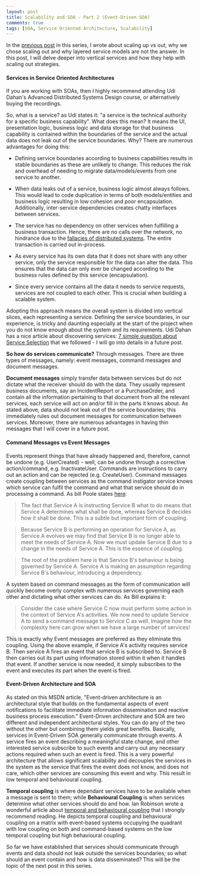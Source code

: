 ```yaml
---
layout: post
title: Scalability and SOA - Part 2 (Event-Driven SOA)
comments: true
tags: [SOA, Service Oriented Architecture, Scalability]
---
```


In the [previous post](http://www.ashrafmageed.com/Scalability/) in this series, I wrote about scaling up vs out, why we chose scaling out and why layered service models are not the answer. In this post, I will delve deeper into vertical services and how they help with scaling out strategies.


#### Services in Service Oriented Architectures ####

If you are working with SOAs, then I highly recommend attending Udi Dahan's Advanced Distributed Systems Design course, or alternatively buying the recordings. 

So, what is a service?  as Udi states it: "a service is the technical authority for a specific business capability". What does this mean? It means the UI, presentation logic, business logic and data storage for that business capability is contained within the boundaries of the service and the actual data does not leak out of the service boundaries. Why? There are numerous advantages for doing this:

- Defining service boundaries according to business capabilities results in stable boundaries as these are unlikely to change. This reduces the risk and overhead of needing to migrate data/models/events from one service to another.

- When data leaks out of a service, business logic almost always follows. This would lead to code duplication in terms of both models/entities and business logic resulting in low cohesion and poor encapsulation. Additionally, inter-service dependencies creates chatty interfaces between services.

- The service has no dependency on other services when fulfilling a business transaction. Hence, there are no calls over the network, no hindrance due to the [fallacies of distributed systems](http://en.wikipedia.org/wiki/Fallacies_of_distributed_computing). The entire transaction is carried out in-process.

- As every service has its own data that it does not share with any other service, only the service responsible for the data can alter the data. This ensures that the data can only ever be changed according to the business rules defined by this service (encapsulation).

- Since every service contains all the data it needs to service requests, services are not coupled to each other. This is crucial when building a scalable system.


Adopting this approach means the overall system is divided into vertical slices, each representing a service. Defining the service boundaries, in our experience, is tricky and daunting especially at the start of the project when you do not know enough about the system and its requirements. Udi Dahan has a nice article about discovering services: [7 simple question about Service Selection](http://www.udidahan.com/2008/05/16/7-simple-questions-for-service-selection/) that we followed - I will go into details in a future post.

**So how do services communicate?** Through messages. There are three types of messages, namely: event messages, command messages and document messages. 

**Document messages** simply transfer data between services but do not dictate what the receiver should do with the data. They usually represent business documents, say an IncidentReport or a PurchaseOrder, and contain all the information pertaining to that document from all the relevant services, each service will act on and/or fill in the parts it knows about. As stated above, data should not leak out of the service boundaries; this immediately rules out document messages for communication between services. Moreover, there are numerous advantages in having thin messages that I will cover in a future post.

#### Command Messages vs Event Messages ####
Events represent things that have already happened and, therefore, cannot be undone (e.g. UserCreated) - well, can be undone through a corrective action/command, e.g. InactivateUser. Commands are instructions to carry out an action and can be rejected (e.g. CreateUser). Command messages create coupling between services as the command instigator service knows which service can fulfil the command and what that service should do in processing a command. As bill Poole states [here](http://bill-poole.blogspot.co.uk/2008/04/avoid-command-messages.html):

>The fact that Service A is instructing Service B what to do means that Service A determines what shall be done, whereas Service B decides how it shall be done. This is a subtle but important form of coupling.

>Because Service B is performing an operation for Service A, as Service A evolves we may find that Service B is no longer able to meet the needs of Service A. Now we must update Service B due to a change in the needs of Service A. This is the essence of coupling.

>The root of the problem here is that Service B's behaviour is being governed by Service A. Service A is making an assumption regarding Service B's behaviour, introducing a dependency.

A system based on command messages as the form of communication will quickly become overly complex with numerous services governing each other and dictating what other services can do. As Bill explains it:

>Consider the case where Service C now must perform some action in the context of Service A's activities. We now need to update Service A to send a command message to Service C as well. Imagine how the complexity here can grow when we have a large number of services!

This is exactly why Event messages are preferred as they eliminate this coupling. Using the above example, if Service A's activity requires service B. Then service A fires an event that service B is subscribed to. Service B then carries out its part using information stored within it when it handles that event. If another service is now needed, it simply subscribes to the event and executes its part when the event is fired.

#### Event-Driven Architecture and SOA ####
As stated on this MSDN article, "Event-driven architecture is an architectural style that builds on the fundamental aspects of event notifications to facilitate immediate information dissemination and reactive business process execution." Event-Driven architecture and SOA are two different and independent architectural styles. You can do any of the two without the other but combining them yields great benefits. Basically, services in Event-Driven SOA generally communicate through events. A service fires an event describing a meaningful state change, and other interested service subscribe to such events and carry out any necessary actions required when such an event is fired. This is a very powerful architecture that allows significant scalability and decouples the services in the system as the service that fires the event does not know, and does not care, which other services are consuming this event and why. This result in low temporal and behavioural coupling.

**Temporal coupling** is where dependant services have to be available when a message is sent to them; while **Behavioural Coupling** is when services determine what other services should do and how. Ian Robinson wrote a wonderful article about [temporal and behavioural coupling](http://iansrobinson.com/2009/04/27/temporal-and-behavioural-coupling/) that I strongly recommend reading. He depicts temporal coupling and behavioural coupling on a matrix with event-based systems occupying the quadrant with low coupling on both and command-based systems on the low temporal coupling but high behavioural coupling.

So far we have established that services should communicate through events and data should not leak outside the services boundaries; so what should an event contain and how is data disseminated? This will be the topic of the next post in this series.

